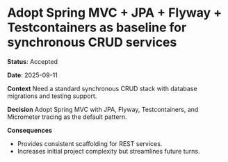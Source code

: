# Adopt Spring MVC + JPA + Flyway + Testcontainers as baseline for synchronous CRUD services

**Status**: Accepted

**Date**: 2025-09-11

**Context**
Need a standard synchronous CRUD stack with database migrations and testing support.

**Decision**
Adopt Spring MVC with JPA, Flyway, Testcontainers, and Micrometer tracing as the default pattern.

**Consequences**
- Provides consistent scaffolding for REST services.
- Increases initial project complexity but streamlines future turns.
